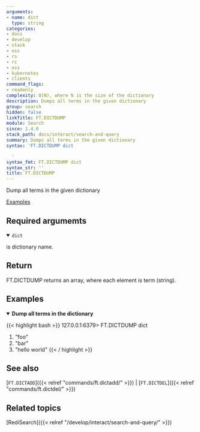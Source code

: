 ```yaml
---
arguments:
- name: dict
  type: string
categories:
- docs
- develop
- stack
- oss
- rs
- rc
- oss
- kubernetes
- clients
command_flags:
- readonly
complexity: O(N), where N is the size of the dictionary
description: Dumps all terms in the given dictionary
group: search
hidden: false
linkTitle: FT.DICTDUMP
module: Search
since: 1.4.0
stack_path: docs/interact/search-and-query
summary: Dumps all terms in the given dictionary
syntax: 'FT.DICTDUMP dict

  '
syntax_fmt: FT.DICTDUMP dict
syntax_str: ''
title: FT.DICTDUMP
---
```


Dump all terms in the given dictionary

[Examples](#examples)

## Required argumemts

<details open>
<summary><code>dict</code></summary>

is dictionary name.
</details>

## Return

FT.DICTDUMP returns an array, where each element is term (string).

## Examples

<details open>
<summary><b>Dump all terms in the dictionary</b></summary>

{{< highlight bash >}}
127.0.0.1:6379> FT.DICTDUMP dict
1) "foo"
2) "bar"
3) "hello world"
{{< / highlight >}}
</details>

## See also

[`FT.DICTADD`]({{< relref "commands/ft.dictadd/" >}}) | [`FT.DICTDEL`]({{< relref "commands/ft.dictdel/" >}})

## Related topics

[RediSearch]({{< relref "/develop/interact/search-and-query/" >}})


